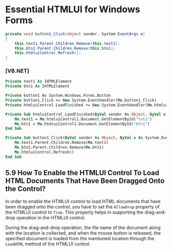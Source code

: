 <!--
source: image
domain: syncfusion-sdk
task: pdf-ocr-to-markdown
language: en (keep original; do not translate)
source_filename: page_162.jpeg
document_name: HTMLUI
page_number: 162
page_id: HTMLUI#page_162
product: Syncfusion Winforms
version: 11.4.0.26
timestamp: 2025-08-09T07:12:53Z
fidelity: lossless
-->

# Essential HTMLUI for Windows Forms

```csharp
private void button1_Click(object sender, System.EventArgs e)
{
    this.text1.Parent.Children.Remove(this.text1);
    this.btn1.Parent.Children.Remove(this.btn1);
    this.htmluiControl.Refresh();
}
```

### [VB.NET]

```vb
Private text1 As IHTMLElement
Private btn1 As IHTMLElement

Private button1 As System.Windows.Forms.Button
Private button1.Click += New System.EventHandler(Me.button1_Click)
Private htmluiControl.LoadFinished += New System.EventHandler(Me.htmluiControl_LoadFinished)

Private Sub htmluiControl_LoadFinished(ByVal sender As Object, ByVal e As System.EventArgs)
    Me.text1 = Me.htmluiControl1.Document.GetElementById("txt1")
    Me.btn1 = Me.htmluiControl1.Document.GetElementById("btn1")
End Sub

Private Sub button1_Click(ByVal sender As Object, ByVal e As System.EventArgs)
    Me.text1.Parent.Children.Remove(Me.text1)
    Me.btn1.Parent.Children.Remove(Me.btn1)
    Me.htmluiControl.Refresh()
End Sub
```

## 5.9 How To Enable the HTMLUI Control To Load HTML Documents That Have Been Dragged Onto the Control?

In order to enable the HTMLUI control to load HTML documents that have been dragged onto the control, you have to set the `AllowDrop` property of the HTMLUI control to `True`. This property helps in supporting the drag-and-drop operation in the HTMLUI control.

During the drag-and-drop operation, the file name of the document along with the location is collected, and when the mouse button is released, the specified document is loaded from the mentioned location through the `LoadHTML` method of the HTMLUI control.

<!-- tags: [Syncfusion Winforms, HTMLUI Control, Drag-and-Drop, LoadHTML, AllowDrop] keywords: [HTMLUI, drag-and-drop, LoadHTML, AllowDrop, Windows Forms] -->